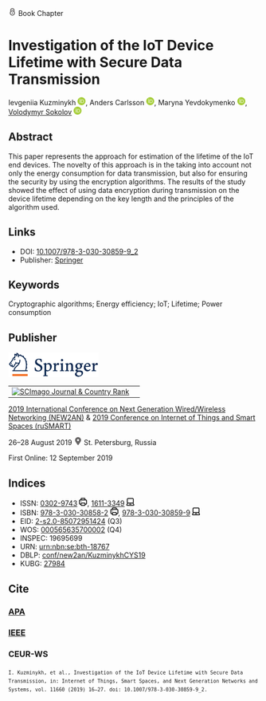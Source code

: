 <img src="/icons/lock.svg" width="16" height="16"> Book Chapter

# Investigation of the IoT Device Lifetime with Secure Data Transmission

Ievgeniia Kuzminykh <a href="https://orcid.org/0000-0001-6917-4234" target="_blank"><img src="/icons/orcid.svg" width="16" height="16"></a>,
Anders Carlsson <a href="https://orcid.org/0000-0002-9328-9143" target="_blank"><img src="/icons/orcid.svg" width="16" height="16"></a>,
Maryna Yevdokymenko <a href="https://orcid.org/0000-0002-7391-3068" target="_blank"><img src="/icons/orcid.svg" width="16" height="16"></a>,
<a href="/">Volodymyr Sokolov</a> <a href="https://orcid.org/0000-0002-9349-7946" target="_blank"><img src="/icons/orcid.svg" width="16" height="16"></a>

## Abstract

This paper represents the approach for estimation of the lifetime of the IoT end devices. The novelty of this approach is in the taking into account not only the energy consumption for data transmission, but also for ensuring the security by using the encryption algorithms. The results of the study showed the effect of using data encryption during transmission on the device lifetime depending on the key length and the principles of the algorithm used.

## Links

* DOI: [10.1007/978-3-030-30859-9_2](https://doi.org/10.1007/978-3-030-30859-9_2) 
* Publisher: [Springer](https://link.springer.com/chapter/10.1007/978-3-030-30859-9_2) 

## Keywords

Cryptographic algorithms; Energy efficiency; IoT; Lifetime; Power consumption

## Publisher

<img src="/icons/springer.svg" height="50">

<table>
<tr>
<td>
<a href="https://www.scimagojr.com/journalsearch.php?q=25674&amp;tip=sid&amp;exact=no" title="SCImago Journal &amp; Country Rank"><img border="0" src="https://www.scimagojr.com/journal_img.php?id=25674" alt="SCImago Journal &amp; Country Rank"  /></a>
</td>
<td style="text-align: left;">
<span class="__dimensions_badge_embed__" data-doi="10.1007/978-3-030-30859-9_2" data-hide-zero-citations="true"></span><script async src="https://badge.dimensions.ai/badge.js" charset="utf-8"></script>
</td>
</tr>
</table>

[2019 International Conference on Next Generation Wired/Wireless Networking (NEW2AN)](https://link.springer.com/book/10.1007/978-3-030-30859-9) & [2019 Conference on Internet of Things and Smart Spaces (ruSMART)](https://link.springer.com/book/10.1007/978-3-030-30859-9)
 
26–28 August 2019 <img src="/icons/location-pin.svg" width="16" height="16"> St. Petersburg, Russia

First Online: 12 September 2019

## Indices

* ISSN: [0302-9743](https://portal.issn.org/resource/ISSN/0302-9743) <img src="/icons/print.svg" width="16" height="16">, [1611-3349](https://portal.issn.org/resource/ISSN/1611-3349) <img src="/icons/online.svg" width="16" height="16">
* ISBN: [978-3-030-30858-2](https://isbnsearch.org/isbn/978-3-030-30858-2) <img src="/icons/print.svg" width="16" height="16">, [978-3-030-30859-9](https://isbnsearch.org/isbn/978-3-030-30859-9) <img src="/icons/online.svg" width="16" height="16">
* EID: [2-s2.0-85072951424](http://www.scopus.com/record/display.url?origin=inward&eid=2-s2.0-85072951424) (Q3)
* WOS: [000565635700002](https://www.webofscience.com/wos/woscc/full-record/WOS:000565635700002) (Q4)
* INSPEC: 19695699
* URN: [urn:nbn:se:bth-18767](https://nbn-resolving.org/xml/urn:nbn:se:bth-18767)
* DBLP: [conf/new2an/KuzminykhCYS19](https://dblp.org/rec/html/conf/new2an/KuzminykhCYS19)
* KUBG: [27984](http://elibrary.kubg.edu.ua/id/eprint/27984/)

## Cite

### [APA](https://citation.crosscite.org/format?doi=10.1007/978-3-030-30859-9_2&style=apa&lang=en-US)

### [IEEE](https://citation.crosscite.org/format?doi=10.1007/978-3-030-30859-9_2&style=ieee&lang=en-US)

### CEUR-WS

<small>`I. Kuzminykh, et al., Investigation of the IoT Device Lifetime with Secure Data Transmission, in: Internet of Things, Smart Spaces, and Next Generation Networks and Systems, vol. 11660 (2019) 16–27. doi: 10.1007/978-3-030-30859-9_2.`</small>
